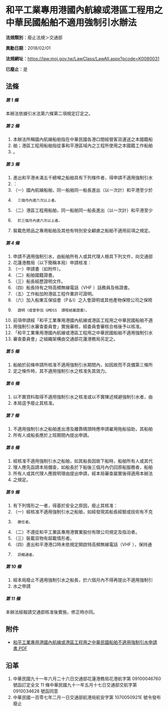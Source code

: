 # 和平工業專用港國內航線或港區工程用之中華民國船舶不適用強制引水辦法

**法規類別**：廢止法規＞交通部

**異動日期**：2018/02/01  

**法規網址**：https://law.moj.gov.tw/LawClass/LawAll.aspx?pcode=K0080031

**已廢止**：是



## 法條
##### 第 1 條
本辦法依據引水法第六條第二項規定訂定之。

##### 第 2 條
1. 本辦法所稱國內航線船舶指在中華民國各港口間經營客貨運送之本國籍船
1. 舶；港區工程用船舶指從事和平港區域內之工程所使用之本國籍工作船舶
1. 。

##### 第 3 條
1. 進出和平港未滿五千總噸之船舶具有下列條件者，得申請不適用強制引水
1. ：
1. （一）國內航線船舶，同一船舶同一船長進出（以一次計）和平港至少於
1.       三個月內達六次以上者。
1. （二）港區工程用船舶，同一船舶同一船長進出（以一次計）和平港至少
1.       於三個月內達六次以上者。
1. 裝載危險品之專用船舶及其他有特別安全顧慮之船舶不適用前項之規定。

##### 第 4 條
1. 申請不適用強制引水，由船舶所有人或其代理人檢具下列文件，向交通部
1. 花蓮港務局（以下簡稱本局）申請核准：
1. （一）申請書（如附件）。
1. （二）船舶國籍證書。
1. （三）船長經歷證明文件。
1. （四）船長持有之特高頻無線電話（VHF ）話務員及格證書。
1. （五）工作船加附港區工程作業許可證明。
1. （六）加入船東互保協會（P＆I）之入會證明或其他產物保險公司之保險
1.       證明（或曾參加 GMDSS  課程結業證書）。
1. 前項申請經「和平工業專用港國內航線或港區工程用之中華民國船舶不適
1. 用強制引水審查委員會」實施審核，經委員會審核合格後予以核准。
1. 「和平工業專用港國內航線或港區工程用之中華民國船舶不適用強制引水
1. 審查委員會」之組織架構由交通部花蓮港務局另定之。

##### 第 5 條
1. 船舶於前條申請所核准不適用強制引水期間內，如因故而不具備第三條所
1. 定之條件時，其不適用強制引水之核准失其效力。

##### 第 6 條
1. 以不實資料取得不適用強制引水之核准或以不實陳述規避強制引水者，由
1. 本局逕予廢止其核准。

##### 第 7 條
1. 不適用強制引水之船舶進出港及離靠碼頭時應申請雇用拖船協助，其船舶
1. 所有人或船長應於上班期間內提出申請。

##### 第 8 條
1. 經核准不適用強制引水之船舶，如其船長因故下船時，船舶所有人或其代
1. 理人應先函請本局備查，如船長於下船後三個月內仍回原船服務者，船舶
1. 所有人或其代理人應敘明理由提出申請，經本局審查屬實後得適用本辦法
1. 之規定。

##### 第 9 條
1. 有下列情形之一者，得基於安全之原因，廢止其核准：
1. （一）經核准不適用強制引水之船舶，如經發現其船長經驗或技術有不克
1.       勝任者。
1. （二）不遵從和平工業區專用港實業股份有限公司規定及指泊者。
1. （三）裝載貨物有超載情形者。
1. （四）進出和平港港口時未依規定開啟特高頻無線電話（VHF ），保持通
1.       訊暢通者。

##### 第 10 條
1. 經本局廢止不適用強制引水之船長，於六個月內不得再提出不適用強制引
1. 水之申請

##### 第 11 條
本辦法經報請交通部核准後實施，修正時亦同。
## 附件
* [和平工業專用港國內航線或港區工程用之中華民國船舶不適用強制引水申請書.PDF](https://law.moj.gov.tw/LawClass/LawGetFile.ashx?FileId=0000211635)
## 沿革
1. 中華民國九十一年六月二十六日交通部花蓮港務局花港航字第 09100046760  號函訂定全文 11 條中華民國九十一年五月十七日交通部交航字第 0910034628 號函同意
1. 中華民國一百零七年二月一日交通部航港局航安字第 1070050921E  號令發布廢止
